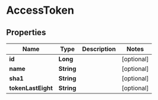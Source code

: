 
# AccessToken

## Properties
Name | Type | Description | Notes
------------ | ------------- | ------------- | -------------
**id** | **Long** |  |  [optional]
**name** | **String** |  |  [optional]
**sha1** | **String** |  |  [optional]
**tokenLastEight** | **String** |  |  [optional]



